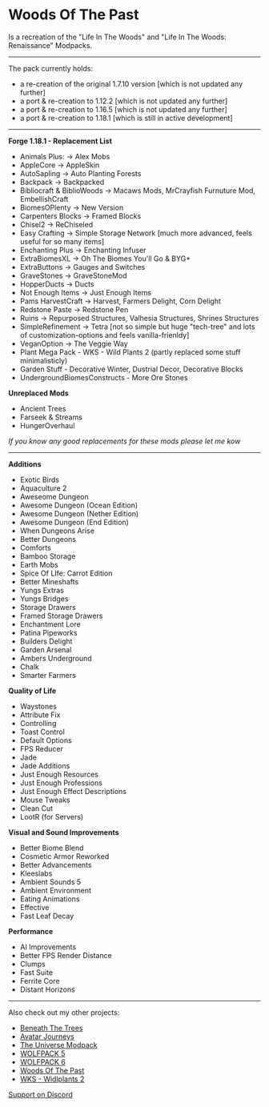 # Woods Of The Past

Is a recreation of the "Life In The Woods" and "Life In The Woods: Renaissance" Modpacks.

---

The pack currently holds: 

- a re-creation of the original 1.7.10 version [which is not updated any further]
- a port & re-creation to 1.12.2 [which is not updated any further]
- a port & re-creation to 1.16.5 [which is not updated any further]
- a port & re-creation to 1.18.1 [which is still in active development]

---

**Forge 1.18.1 - Replacement List**

- Animals Plus: -&gt; Alex Mobs
- AppleCore -&gt; AppleSkin
- AutoSapling -&gt; Auto Planting Forests
- Backpack -&gt; Backpacked
- Bibliocraft & BiblioWoods -&gt; Macaws Mods, MrCrayfish Furnuture Mod, EmbellishCraft
- BiomesOPlenty -&gt; New Version
- Carpenters Blocks -&gt; Framed Blocks
- Chisel2 -&gt; ReChiseled
- Easy Crafting -&gt; Simple Storage Network [much more advanced, feels useful for so many items]
- Enchanting Plus -&gt; Enchanting Infuser
- ExtraBiomesXL -&gt; Oh The Biomes You'll Go & BYG+
- ExtraButtons -&gt; Gauges and Switches
- GraveStones -&gt; GraveStoneMod
- HopperDucts -&gt; Ducts
- Not Enough Items -&gt; Just Enough Items
- Pams HarvestCraft -&gt; Harvest, Farmers Delight, Corn Delight
- Redstone Paste -&gt; Redstone Pen
- Ruins -&gt; Repurposed Structures, Valhesia Structures, Shrines Structures
- SimpleRefinement -&gt; Tetra [not so simple but huge "tech-tree" and lots of customization-options and feels vanilla-frienldy]
- VeganOption -&gt; The Veggie Way
- Plant Mega Pack - WKS - Wild Plants 2 (partly replaced some stuff minimalisticly)
- Garden Stuff - Decorative Winter, Dustrial Decor, Decorative Blocks
- UndergroundBiomesConstructs - More Ore Stones

**Unreplaced Mods**

- Ancient Trees
- Farseek & Streams
- HungerOverhaul

*If you know any good replacements for these mods please let me kow*

---

**Additions**

- Exotic Birds
- Aquaculture 2
- Aweseome Dungeon
- Awesome Dungeon (Ocean Edition)
- Awesome Dungeon (Nether Edition)
- Awesome Dungeon (End Edition)
- When Dungeons Arise
- Better Dungeons
- Comforts
- Bamboo Storage
- Earth Mobs
- Spice Of LIfe: Carrot Edition
- Better Mineshafts
- Yungs Extras
- Yungs Bridges
- Storage Drawers
- Framed Storage Drawers
- Enchantment Lore
- Patina Pipeworks
- Builders Delight
- Garden Arsenal
- Ambers Underground
- Chalk
- Smarter Farmers

**Quality of Life**

- Waystones
- Attribute Fix
- Controlling
- Toast Control
- Default Options
- FPS Reducer
- Jade
- Jade Additions
- Just Enough Resources
- Just Enough Professions
- Just Enough Effect Descriptions
- Mouse Tweaks
- Clean Cut
- LootR (for Servers)

**Visual and Sound Improvements**

- Better Biome Blend
- Cosmetic Armor Reworked
- Better Advancements
- Kleeslabs
- Ambient Sounds 5
- Ambient Environment
- Eating Animations
- Effective
- Fast Leaf Decay

**Performance**

- AI Improvements
- Better FPS Render Distance
- Clumps
- Fast Suite
- Ferrite Core
- Distant Horizons

---

Also check out my other projects:

- [Beneath The Trees](https://www.curseforge.com/minecraft/modpacks/beneath-the-trees)
- [Avatar Journeys](https://www.curseforge.com/minecraft/modpacks/avatar-journeys)
- [The Universe Modpack](https://www.curseforge.com/minecraft/modpacks/universe-modpack)
- [WOLFPACK 5](https://www.curseforge.com/minecraft/modpacks/wolfpack-5)
- [WOLFPACK 6](https://www.curseforge.com/minecraft/modpacks/wolfpack-6)
- [Woods Of The Past](https://www.curseforge.com/minecraft/modpacks/woods-of-the-past)
- [WKS - Widlplants 2](https://www.curseforge.com/minecraft/mc-mods/wks-wildplants)


[Support on Discord](https://discord.gg/gHcHGuDY)
